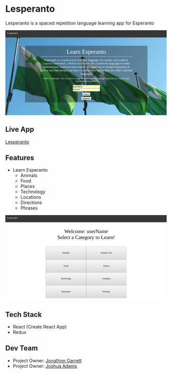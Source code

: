 # Lesperanto

Lesperanto is a spaced repetition language learning app for Esperanto

![Category Select](./public/images/loginsnap.png?raw=true 'Title')

## Live App

[Lesperanto](https://esperanto-client.herokuapp.com/)

## Features

- Learn Esperanto
  - Animals
  - Food
  - Places
  - Technology
  - Locations
  - Directions
  - Phrases

![Category Select](./public/images/dash.png?raw=true 'Title')

## Tech Stack

- React (Create React App)
- Redux

## Dev Team

- Project Owner: [Jonathon Garrett](https://github.com/Reldalk)
- Project Owner: [Joshua Adams](https://github.com/ender554)
